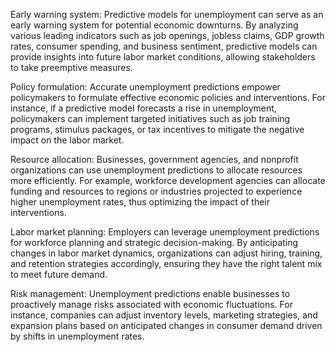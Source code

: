 Early warning system: Predictive models for unemployment can serve as an early warning system for potential economic downturns. By analyzing various leading indicators such as job openings, jobless claims, GDP growth rates, consumer spending, and business sentiment, predictive models can provide insights into future labor market conditions, allowing stakeholders to take preemptive measures.

Policy formulation: Accurate unemployment predictions empower policymakers to formulate effective economic policies and interventions. For instance, if a predictive model forecasts a rise in unemployment, policymakers can implement targeted initiatives such as job training programs, stimulus packages, or tax incentives to mitigate the negative impact on the labor market.

Resource allocation: Businesses, government agencies, and nonprofit organizations can use unemployment predictions to allocate resources more efficiently. For example, workforce development agencies can allocate funding and resources to regions or industries projected to experience higher unemployment rates, thus optimizing the impact of their interventions.

Labor market planning: Employers can leverage unemployment predictions for workforce planning and strategic decision-making. By anticipating changes in labor market dynamics, organizations can adjust hiring, training, and retention strategies accordingly, ensuring they have the right talent mix to meet future demand.

Risk management: Unemployment predictions enable businesses to proactively manage risks associated with economic fluctuations. For instance, companies can adjust inventory levels, marketing strategies, and expansion plans based on anticipated changes in consumer demand driven by shifts in unemployment rates.

